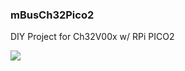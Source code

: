 ### mBusCh32Pico2
DIY Project for Ch32V00x w/ RPi PICO2

 


<img src="pic/mBusWch32v00x_1008.jpg"> <br>
